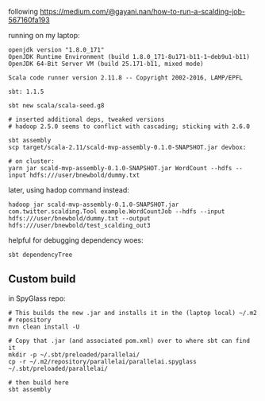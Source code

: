 
following https://medium.com/@gayani.nan/how-to-run-a-scalding-job-567160fa193


running on my laptop:

    openjdk version "1.8.0_171"
    OpenJDK Runtime Environment (build 1.8.0_171-8u171-b11-1~deb9u1-b11)
    OpenJDK 64-Bit Server VM (build 25.171-b11, mixed mode)

    Scala code runner version 2.11.8 -- Copyright 2002-2016, LAMP/EPFL

    sbt: 1.1.5

    sbt new scala/scala-seed.g8

    # inserted additional deps, tweaked versions
    # hadoop 2.5.0 seems to conflict with cascading; sticking with 2.6.0

    sbt assembly
    scp target/scala-2.11/scald-mvp-assembly-0.1.0-SNAPSHOT.jar devbox:

    # on cluster:
    yarn jar scald-mvp-assembly-0.1.0-SNAPSHOT.jar WordCount --hdfs --input hdfs:///user/bnewbold/dummy.txt

later, using hadop command instead:

    hadoop jar scald-mvp-assembly-0.1.0-SNAPSHOT.jar com.twitter.scalding.Tool example.WordCountJob --hdfs --input hdfs:///user/bnewbold/dummy.txt --output hdfs:///user/bnewbold/test_scalding_out3

helpful for debugging dependency woes:

    sbt dependencyTree

## Custom build

in SpyGlass repo:

    # This builds the new .jar and installs it in the (laptop local) ~/.m2
    # repository
    mvn clean install -U

    # Copy that .jar (and associated pom.xml) over to where sbt can find it
    mkdir -p ~/.sbt/preloaded/parallelai/
    cp -r ~/.m2/repository/parallelai/parallelai.spyglass ~/.sbt/preloaded/parallelai/

    # then build here
    sbt assembly
